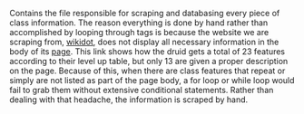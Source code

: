Contains the file responsible for scraping and databasing every piece of class information. The reason everything is done by hand rather than accomplished by looping 
through tags is because the website we are scraping from, [wikidot](http://dnd5e.wikidot.com/), does not display all necessary information in the body of its [page](http://dnd5e.wikidot.com/druid). This link shows how the druid gets a total of 23 features according to their level up table, but only 13 are given a proper 
description on the page. Because of this, when there are class features that repeat or simply are not listed as part of the page body, a for loop or while loop would 
fail to grab them without extensive conditional statements. Rather than dealing with that headache, the information is scraped by hand.
